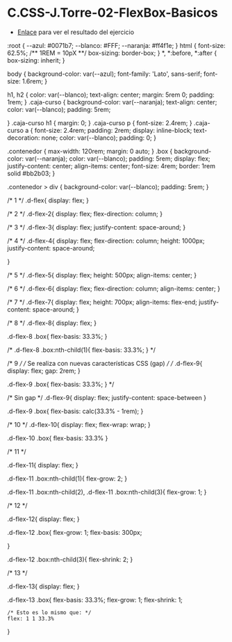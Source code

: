 # C.CSS-J.Torre-02-FlexBox-Basicos
- [Enlace](https://santetes.github.io/C.CSS-J.Torre-02-FlexBox-Basicos/) para ver el resultado del ejercicio


:root {
    --azul: #0071b7;
    --blanco: #FFF;
    --naranja: #ff4f1e;
}
html {
    font-size: 62.5%; /** 1REM = 10pX **/
    box-sizing: border-box;
}
*, *:before, *:after {
    box-sizing: inherit;
}
  

body {
    background-color: var(--azul);
    font-family:  'Lato', sans-serif;
    font-size: 1.6rem;
}

h1, h2 {
    color: var(--blanco);
    text-align: center;
    margin: 5rem 0;
    padding: 1rem;
}
.caja-curso {
    background-color: var(--naranja);
    text-align: center;
    color: var(--blanco);
    padding: 5rem;

}
.caja-curso h1 {
    margin: 0;
}
.caja-curso p {
    font-size: 2.4rem;
}
.caja-curso a {
    font-size: 2.4rem;
    padding: 2rem;
    display: inline-block;
    text-decoration: none;
    color: var(--blanco);
    padding: 0;
}


.contenedor {
    max-width: 120rem;
    margin: 0 auto;
}
.box {
    background-color: var(--naranja);
    color: var(--blanco);
    padding: 5rem;
    display: flex;
    justify-content: center;
    align-items: center;
    font-size: 4rem;
    border: 1rem solid #bb2b03;
}

.contenedor > div {
    background-color: var(--blanco);
    padding: 5rem;
}

/* 1 */
.d-flex{
    display: flex;
}

/* 2 */
.d-flex-2{
    display: flex;
    flex-direction: column;
}

/* 3 */
.d-flex-3{
    display: flex;
    justify-content: space-around;
}

/* 4 */
.d-flex-4{
    display: flex;
    flex-direction: column;
    height: 1000px;
    justify-content: space-around;
    
}

/* 5 */
.d-flex-5{
    display: flex;
    height: 500px;
    align-items: center;
}

/* 6 */
.d-flex-6{
    display: flex;
    flex-direction: column;
    align-items: center;
}

/* 7 */
.d-flex-7{
    display: flex;
    height: 700px;
    align-items: flex-end;
    justify-content: space-around;
}

/* 8 */
.d-flex-8{
    display: flex;
}

.d-flex-8 .box{
    flex-basis: 33.3%;
}

/* .d-flex-8 .box:nth-child(1){
    flex-basis: 33.3%;
} */


/* 9 */
/* Se realiza con nuevas características CSS (gap) */
/* .d-flex-9{
    display: flex;
    gap: 2rem;
}

.d-flex-9 .box{
    flex-basis: 33.3%;
} */

/* Sin gap */
.d-flex-9{
    display: flex;
    justify-content: space-between
}

.d-flex-9 .box{
    flex-basis: calc(33.3% - 1rem);
}

/* 10 */
.d-flex-10{
    display: flex;
    flex-wrap: wrap;
}

.d-flex-10 .box{
    flex-basis: 33.3%
}

/* 11 */

.d-flex-11{
    display: flex;
}

.d-flex-11 .box:nth-child(1){
    flex-grow: 2;
}

.d-flex-11 .box:nth-child(2),
.d-flex-11 .box:nth-child(3){
    flex-grow: 1;
}

/* 12 */

.d-flex-12{
    display: flex;
}

.d-flex-12 .box{
    flex-grow: 1;
    flex-basis: 300px;
   
}

.d-flex-12 .box:nth-child(3){
    flex-shrink: 2;
}

/* 13 */

.d-flex-13{
    display: flex;
}

.d-flex-13 .box{
    flex-basis: 33.3%;
    flex-grow: 1;
    flex-shrink: 1;
 
    /* Esto es lo mismo que: */
    flex: 1 1 33.3%
}
